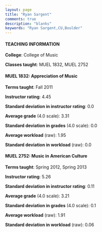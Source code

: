 ```yaml
---
layout: page
title: "Ryan Sargent" 
comments: true
description: "blanks"
keywords: "Ryan Sargent,CU,Boulder"
---
```

<head>
<script src="https://ajax.googleapis.com/ajax/libs/jquery/2.1.3/jquery.min.js"></script>
<script src="https://dl.dropboxusercontent.com/s/pc42nxpaw1ea4o9/highcharts.js?dl=0"></script>
<!-- <script src="../assets/js/highcharts.js"></script> -->
<style type="text/css">@font-face {
	font-family: "Bebas Neue";
	src: url(https://www.filehosting.org/file/details/544349/BebasNeue Regular.otf) format("opentype");
	}
	h1.Bebas { 
		font-family: "Bebas Neue", Verdana, Tahoma;
	}
</style>
</head>
	   
#### TEACHING INFORMATION

**College**: College of Music

**Classes taught**: MUEL 1832, MUEL 2752

#### MUEL 1832: Appreciation of Music

**Terms taught**: Fall 2011

**Instructor rating**: 4.45

**Standard deviation in instructor rating**: 0.0

**Average grade** (4.0 scale): 3.31

**Standard deviation in grades** (4.0 scale): 0.0

**Average workload** (raw): 1.95

**Standard deviation in workload** (raw): 0.0

#### MUEL 2752: Music in American Culture

**Terms taught**: Spring 2012, Spring 2013

**Instructor rating**: 5.26

**Standard deviation in instructor rating**: 0.11

**Average grade** (4.0 scale): 3.21

**Standard deviation in grades** (4.0 scale): 0.1

**Average workload** (raw): 1.91

**Standard deviation in workload** (raw): 0.06

